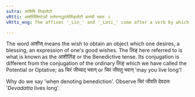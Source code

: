 ```yaml
---
sutra: आशिषि लिङ्लोटौ
vRtti: आशीर्विशिष्टेऽर्थे वर्त्तमानाद्धातोर्लिङ्लोटौ प्राययौ भवतः ॥
vRtti_eng: The affixes '_Lin_' and '_Loti_' come after a verb by which 'benediction' is intended.

---
```

The word आशीस् means the wish to obtain an object which one desires, a blessing, an expression of one's good wishes. The लिङ् here referred to is what is known as the आशीर्लिङ् or the Benedictive tense. Its conjugation is different from the conjugation of the ordinary लिङ् which we have called the Potential or Optative; as चिरं जीव्याद् भवान् or चिरं जीवतु भवान् 'may you live long'!

Why do we say 'when denoting benediction'. Observe चिरं जीवति देवदत्तः '_Devadatta_ lives long'.
